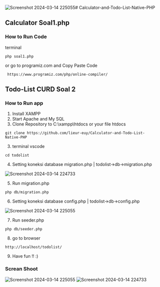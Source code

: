 ![Screenshot 2024-03-14 225055](https://github.com/lieur-euy/Calculator-and-Todo-List-Native-PHP/assets/57533243/60f0fcf9-1668-45d9-9591-1e109f6e4ec5)# Calculator-and-Todo-List-Native-PHP
###
## Calculator Soal1.php
### How to Run Code
terminal
```
php soal1.php
```
or
go to programiz.com and Copy Paste Code

```
 https://www.programiz.com/php/online-compiler/
```
## Todo-List CURD Soal 2
### How to Run app
1. Install XAMPP
2. Start Apache and My SQL
3. Clone Repository to C:\xampp\htdocs or your file htdocs
```
git clone https://github.com/lieur-euy/Calculator-and-Todo-List-Native-PHP
```
3. terminal vscode
```
cd todolist 
```
4. Setting koneksi database migration.php | todolist->db->migration.php

![Screenshot 2024-03-14 224733](https://github.com/lieur-euy/Calculator-and-Todo-List-Native-PHP/assets/57533243/f02e2f90-fd35-47e8-b983-da371f5fb8d7)

5. Run migration.php
```
php db/migration.php
```
6. Setting koneksi database config.php | todolist->db->config.php

![Screenshot 2024-03-14 225055](https://github.com/lieur-euy/Calculator-and-Todo-List-Native-PHP/assets/57533243/1d98432e-d825-4ba0-9ad9-a7a81ea469c6)

7. Run seeder.php
```
php db/seeder.php
```
8. go to browser
```
http://localhost/todolist/
```
9. Have fun !! :)

### Screan Shoot
![Screenshot 2024-03-14 225055](https://github.com/lieur-euy/Calculator-and-Todo-List-Native-PHP/assets/57533243/2d85f891-a3d6-4157-9233-2c860041d6d3)
![Screenshot 2024-03-14 224733](https://github.com/lieur-euy/Calculator-and-Todo-List-Native-PHP/assets/57533243/724c8d22-b261-4459-acdd-a6d5f245fada)
